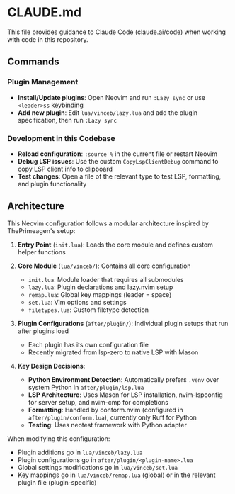 # CLAUDE.md

This file provides guidance to Claude Code (claude.ai/code) when working with code in this repository.

## Commands

### Plugin Management
- **Install/Update plugins**: Open Neovim and run `:Lazy sync` or use `<leader>ss` keybinding
- **Add new plugin**: Edit `lua/vinceb/lazy.lua` and add the plugin specification, then run `:Lazy sync`

### Development in this Codebase
- **Reload configuration**: `:source %` in the current file or restart Neovim
- **Debug LSP issues**: Use the custom `CopyLspClientDebug` command to copy LSP client info to clipboard
- **Test changes**: Open a file of the relevant type to test LSP, formatting, and plugin functionality

## Architecture

This Neovim configuration follows a modular architecture inspired by ThePrimeagen's setup:

1. **Entry Point** (`init.lua`): Loads the core module and defines custom helper functions
2. **Core Module** (`lua/vinceb/`): Contains all core configuration
   - `init.lua`: Module loader that requires all submodules
   - `lazy.lua`: Plugin declarations and lazy.nvim setup
   - `remap.lua`: Global key mappings (leader = space)
   - `set.lua`: Vim options and settings
   - `filetypes.lua`: Custom filetype detection

3. **Plugin Configurations** (`after/plugin/`): Individual plugin setups that run after plugins load
   - Each plugin has its own configuration file
   - Recently migrated from lsp-zero to native LSP with Mason

4. **Key Design Decisions**:
   - **Python Environment Detection**: Automatically prefers `.venv` over system Python in `after/plugin/lsp.lua`
   - **LSP Architecture**: Uses Mason for LSP installation, nvim-lspconfig for server setup, and nvim-cmp for completions
   - **Formatting**: Handled by conform.nvim (configured in `after/plugin/conform.lua`), currently only Ruff for Python
   - **Testing**: Uses neotest framework with Python adapter

When modifying this configuration:
- Plugin additions go in `lua/vinceb/lazy.lua`
- Plugin configurations go in `after/plugin/<plugin-name>.lua`
- Global settings modifications go in `lua/vinceb/set.lua`
- Key mappings go in `lua/vinceb/remap.lua` (global) or in the relevant plugin file (plugin-specific)